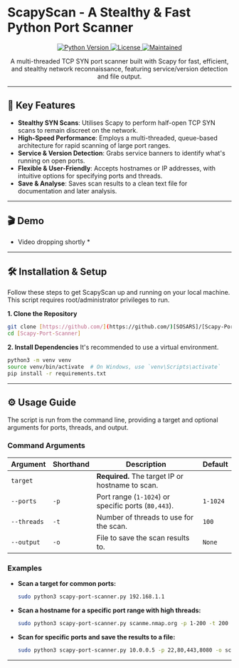 # ScapyScan - A Stealthy & Fast Python Port Scanner

<p align="center">
  <a href="https://www.python.org/">
    <img src="https://img.shields.io/badge/python-3.8+-blue.svg" alt="Python Version">
  </a>
  <a href="https://github.com/[SOSARS]/[Scapy-Port-Scanner]/blob/main/LICENSE">
    <img src="https://img.shields.io/badge/license-MIT-green.svg" alt="License">
  </a>
  <a href="#">
    <img src="https://img.shields.io/badge/Maintained%3F-yes-green.svg" alt="Maintained">
  </a>
</p>

<p align="center">
  A multi-threaded TCP SYN port scanner built with Scapy for fast, efficient, and stealthy network reconnaissance, featuring service/version detection and file output.
</p>

---

## 🚀 Key Features

* **Stealthy SYN Scans**: Utilises Scapy to perform half-open TCP SYN scans to remain discreet on the network.
* **High-Speed Performance**: Employs a multi-threaded, queue-based architecture for rapid scanning of large port ranges.
* **Service & Version Detection**: Grabs service banners to identify what's running on open ports.
* **Flexible & User-Friendly**: Accepts hostnames or IP addresses, with intuitive options for specifying ports and threads.
* **Save & Analyse**: Saves scan results to a clean text file for documentation and later analysis.

---

## 🎬 Demo

* Video dropping shortly *
---

## 🛠️ Installation & Setup

Follow these steps to get ScapyScan up and running on your local machine. This script requires root/administrator privileges to run.

**1. Clone the Repository**
```bash
git clone [https://github.com/](https://github.com/)[SOSARS]/[Scapy-Port-Scanner].git
cd [Scapy-Port-Scanner]
```

**2. Install Dependencies**
It's recommended to use a virtual environment.
```bash
python3 -m venv venv
source venv/bin/activate  # On Windows, use `venv\Scripts\activate`
pip install -r requirements.txt
```

---

## ⚙️ Usage Guide

The script is run from the command line, providing a target and optional arguments for ports, threads, and output.

### Command Arguments

| Argument          | Shorthand | Description                                           | Default   |
| ----------------- | --------- | ----------------------------------------------------- | --------- |
| `target`          |           | **Required.** The target IP or hostname to scan.      |           |
| `--ports`         | `-p`      | Port range (`1-1024`) or specific ports (`80,443`).   | `1-1024`  |
| `--threads`       | `-t`      | Number of threads to use for the scan.                | `100`     |
| `--output`        | `-o`      | File to save the scan results to.                     | `None`    |

### Examples

* **Scan a target for common ports:**
    ```bash
    sudo python3 scapy-port-scanner.py 192.168.1.1
    ```

* **Scan a hostname for a specific port range with high threads:**
    ```bash
    sudo python3 scapy-port-scanner.py scanme.nmap.org -p 1-200 -t 200
    ```

* **Scan for specific ports and save the results to a file:**
    ```bash
    sudo python3 scapy-port-scanner.py 10.0.0.5 -p 22,80,443,8080 -o scan_results.txt
    ```

---
